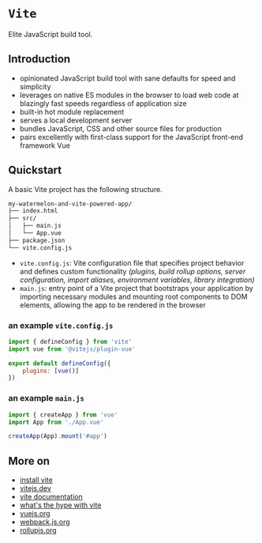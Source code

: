 # `Vite`

Elite JavaScript build tool.

## Introduction

* opinionated JavaScript build tool with sane defaults for speed and simplicity
* leverages on native ES modules in the browser to load web code at blazingly fast speeds regardless of application size
* built-in hot module replacement
* serves a local development server 
* bundles JavaScript, CSS and other source files for production
* pairs excellently with first-class support for the JavaScript front-end framework Vue

## Quickstart

A basic Vite project has the following structure.

```txt
my-watermelon-and-vite-powered-app/
├── index.html
├── src/
│   ├── main.js
│   └── App.vue
├── package.json
└── vite.config.js
```

* `vite.config.js`: Vite configuration file that specifies project behavior and defines custom functionality *(plugins, build rollup options, server configuration, import aliases, environment variables, library integration)*
* `main.js`: entry point of a Vite project that bootstraps your application by importing necessary modules and mounting root components to DOM elements, allowing the app to be rendered in the browser

### an example `vite.config.js`

```js
import { defineConfig } from 'vite'
import vue from '@vitejs/plugin-vue'

export default defineConfig({
    plugins: [vue()]
})
```

### an example `main.js`

```js
import { createApp } from 'vue'
import App from './App.vue'

createApp(App).mount('#app')
```

## More on

* [install vite](https://vitejs.dev/guide/#scaffolding-your-first-vite-project)
* [vitejs.dev](https://vitejs.dev/)
* [vite documentation](https://devdocs.io/vite/)
* [what's the hype with vite](https://www.reddit.com/r/webdev/comments/z4rbe4/whats_the_hype_with_vite/)
* [vuejs.org](https://vuejs.org/)
* [webpack.js.org](https://webpack.js.org/)
* [rollupjs.org](https://rollupjs.org/)
